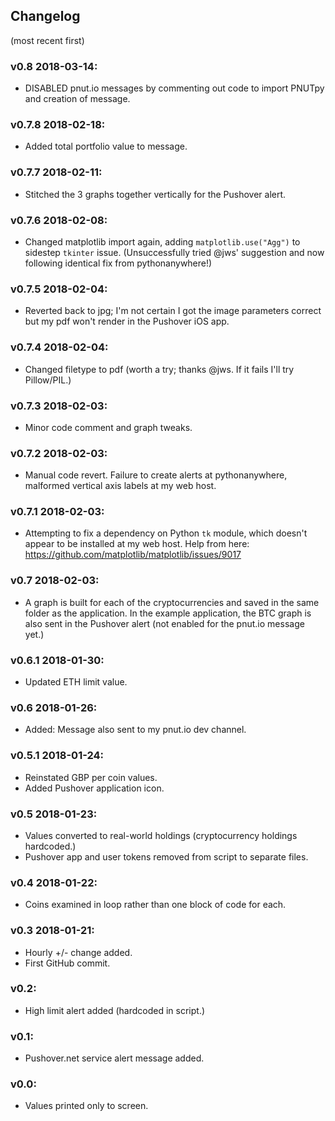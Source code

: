 ## Changelog
(most recent first)

### v0.8 2018-03-14:
* DISABLED pnut.io messages by commenting out code to import PNUTpy and creation of message.

### v0.7.8 2018-02-18:
* Added total portfolio value to message.

### v0.7.7 2018-02-11:
* Stitched the 3 graphs together vertically for the Pushover alert.

### v0.7.6 2018-02-08:
* Changed matplotlib import again, adding `matplotlib.use("Agg")` to sidestep `tkinter` issue. (Unsuccessfully tried @jws' suggestion and now following identical fix from pythonanywhere!)

### v0.7.5 2018-02-04:
* Reverted back to jpg; I'm not certain I got the image parameters correct but my pdf won't render in the Pushover iOS app.

### v0.7.4 2018-02-04:
* Changed filetype to pdf (worth a try; thanks @jws. If it fails I'll try Pillow/PIL.)

### v0.7.3 2018-02-03:
* Minor code comment and graph tweaks.

### v0.7.2 2018-02-03:
* Manual code revert. Failure to create alerts at pythonanywhere, malformed vertical axis labels at my web host.

### v0.7.1 2018-02-03:
* Attempting to fix a dependency on Python `tk` module, which doesn't appear to be installed at my web host. Help from here: https://github.com/matplotlib/matplotlib/issues/9017

### v0.7 2018-02-03:
* A graph is built for each of the cryptocurrencies and saved in the same folder as the application. In the example application, the BTC graph is also sent in the Pushover alert (not enabled for the pnut.io message yet.)

### v0.6.1 2018-01-30:
* Updated ETH limit value.

### v0.6 2018-01-26:
* Added: Message also sent to my pnut.io dev channel.

### v0.5.1 2018-01-24:
* Reinstated GBP per coin values.
* Added Pushover application icon.

### v0.5 2018-01-23:
* Values converted to real-world holdings (cryptocurrency holdings hardcoded.)
* Pushover app and user tokens removed from script to separate files.

### v0.4 2018-01-22:
* Coins examined in loop rather than one block of code for each.

### v0.3 2018-01-21:
* Hourly +/- change added.
* First GitHub commit.

### v0.2:
* High limit alert added (hardcoded in script.)

### v0.1:
* Pushover.net service alert message added.

### v0.0:
* Values printed only to screen.
